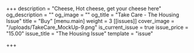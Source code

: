 +++
description = "Cheese, Hot cheese, get your cheese here"
og_description = ""
og_image = ""
og_title = "Take Care - The Housing Issue"
title = "Buy"
[menu.main]
weight = 3
[[issues]]
cover_image = "/uploads/TakeCare_MockUp-9.png"
is_current_issue = true
issue_price = "15.00"
issue_title = "The Housing Issue"
template = "issue"

+++
